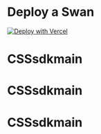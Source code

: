 # Deploy a Swan

[![Deploy with Vercel](https://vercel.com/button)](https://vercel.com/new/clone?repository-url=https%3A%2F%2Fgithub.com%2Fwonglok%2Fagape-swan-gen2&project-name=my-swan-service&repository-name=my-swan-gen2-service)
# CSSsdkmain
# CSSsdkmain
# CSSsdkmain
